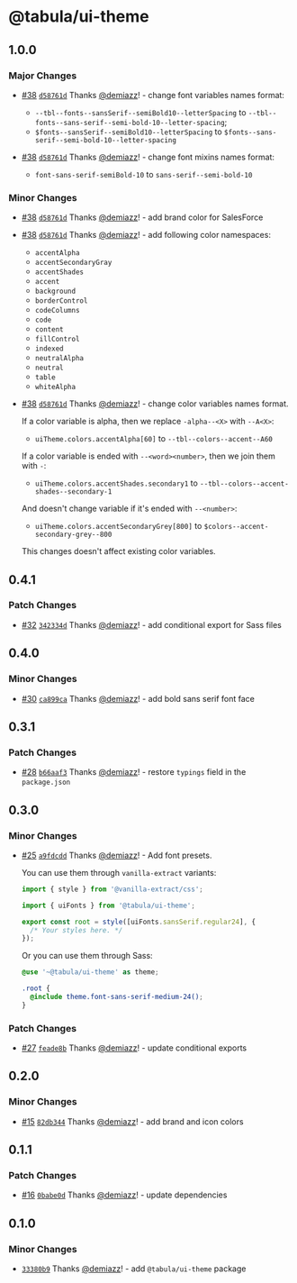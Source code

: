 # @tabula/ui-theme

## 1.0.0

### Major Changes

- [#38](https://github.com/ReTable/ui-kit/pull/38) [`d58761d`](https://github.com/ReTable/ui-kit/commit/d58761d645ba87164ba6f5be936d808b0527f3b9) Thanks [@demiazz](https://github.com/demiazz)! - change font variables names format:

  - `--tbl--fonts--sansSerif--semiBold10--letterSpacing` to `--tbl--fonts--sans-serif--semi-bold-10--letter-spacing`;
  - `$fonts--sansSerif--semiBold10--letterSpacing` to `$fonts--sans-serif--semi-bold-10--letter-spacing`

- [#38](https://github.com/ReTable/ui-kit/pull/38) [`d58761d`](https://github.com/ReTable/ui-kit/commit/d58761d645ba87164ba6f5be936d808b0527f3b9) Thanks [@demiazz](https://github.com/demiazz)! - change font mixins names format:

  - `font-sans-serif-semiBold-10` to `sans-serif--semi-bold-10`

### Minor Changes

- [#38](https://github.com/ReTable/ui-kit/pull/38) [`d58761d`](https://github.com/ReTable/ui-kit/commit/d58761d645ba87164ba6f5be936d808b0527f3b9) Thanks [@demiazz](https://github.com/demiazz)! - add brand color for SalesForce

- [#38](https://github.com/ReTable/ui-kit/pull/38) [`d58761d`](https://github.com/ReTable/ui-kit/commit/d58761d645ba87164ba6f5be936d808b0527f3b9) Thanks [@demiazz](https://github.com/demiazz)! - add following color namespaces:

  - `accentAlpha`
  - `accentSecondaryGray`
  - `accentShades`
  - `accent`
  - `background`
  - `borderControl`
  - `codeColumns`
  - `code`
  - `content`
  - `fillControl`
  - `indexed`
  - `neutralAlpha`
  - `neutral`
  - `table`
  - `whiteAlpha`

- [#38](https://github.com/ReTable/ui-kit/pull/38) [`d58761d`](https://github.com/ReTable/ui-kit/commit/d58761d645ba87164ba6f5be936d808b0527f3b9) Thanks [@demiazz](https://github.com/demiazz)! - change color variables names format.

  If a color variable is alpha, then we replace `-alpha--<X>` with `--A<X>`:

  - `uiTheme.colors.accentAlpha[60]` to `--tbl--colors--accent--A60`

  If a color variable is ended with `--<word><number>`, then we join them with `-`:

  - `uiTheme.colors.accentShades.secondary1` to `--tbl--colors--accent-shades--secondary-1`

  And doesn't change variable if it's ended with `--<number>`:

  - `uiTheme.colors.accentSecondaryGrey[800]` to `$colors--accent-secondary-grey--800`

  This changes doesn't affect existing color variables.

## 0.4.1

### Patch Changes

- [#32](https://github.com/ReTable/ui-kit/pull/32) [`342334d`](https://github.com/ReTable/ui-kit/commit/342334dbb1c0b10d890f4daa3bff0899498470b4) Thanks [@demiazz](https://github.com/demiazz)! - add conditional export for Sass files

## 0.4.0

### Minor Changes

- [#30](https://github.com/ReTable/ui-kit/pull/30) [`ca899ca`](https://github.com/ReTable/ui-kit/commit/ca899ca597b7a1080409b29f3eea47167317c021) Thanks [@demiazz](https://github.com/demiazz)! - add bold sans serif font face

## 0.3.1

### Patch Changes

- [#28](https://github.com/ReTable/ui-kit/pull/28) [`b66aaf3`](https://github.com/ReTable/ui-kit/commit/b66aaf3a180fe9d1ca27a8d00f166761fb9745b6) Thanks [@demiazz](https://github.com/demiazz)! - restore `typings` field in the `package.json`

## 0.3.0

### Minor Changes

- [#25](https://github.com/ReTable/ui-kit/pull/25) [`a9fdcdd`](https://github.com/ReTable/ui-kit/commit/a9fdcdd3916cd737a63eb427d8278a5b7c303769) Thanks [@demiazz](https://github.com/demiazz)! - Add font presets.

  You can use them through `vanilla-extract` variants:

  ```typescript
  import { style } from '@vanilla-extract/css';

  import { uiFonts } from '@tabula/ui-theme';

  export const root = style([uiFonts.sansSerif.regular24], {
    /* Your styles here. */
  });
  ```

  Or you can use them through Sass:

  ```scss
  @use '~@tabula/ui-theme' as theme;

  .root {
    @include theme.font-sans-serif-medium-24();
  }
  ```

### Patch Changes

- [#27](https://github.com/ReTable/ui-kit/pull/27) [`feade8b`](https://github.com/ReTable/ui-kit/commit/feade8b2f8e51fc2cf5f7805526808f310d66e07) Thanks [@demiazz](https://github.com/demiazz)! - update conditional exports

## 0.2.0

### Minor Changes

- [#15](https://github.com/ReTable/ui-kit/pull/15) [`82db344`](https://github.com/ReTable/ui-kit/commit/82db34478868cc495baee9c9ab3ae4afef9e8a3a) Thanks [@demiazz](https://github.com/demiazz)! - add brand and icon colors

## 0.1.1

### Patch Changes

- [#16](https://github.com/ReTable/ui-kit/pull/16) [`0babe0d`](https://github.com/ReTable/ui-kit/commit/0babe0ddce43e31ef2800bedcc6a6f5a156bc994) Thanks [@demiazz](https://github.com/demiazz)! - update dependencies

## 0.1.0

### Minor Changes

- [`33380b9`](https://github.com/ReTable/ui-kit/commit/33380b99ff577cede58daad5d7d5bac2ad495a48) Thanks [@demiazz](https://github.com/demiazz)! - add `@tabula/ui-theme` package
